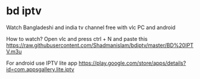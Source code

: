 # bd iptv
Watch Bangladeshi and india tv channel free with vlc PC and android

How to watch?
Open vlc and press ctrl + N and paste this https://raw.githubusercontent.com/Shadmanislam/bdiptv/master/BD%20IPTV.m3u

For android use IPTV lite app https://play.google.com/store/apps/details?id=com.appsgallery.lite.iptv
